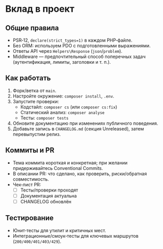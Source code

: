 # Вклад в проект

## Общие правила
- PSR‑12, `declare(strict_types=1)` в каждом PHP‑файле.
- Без ORM: используем PDO с подготовленными выражениями.
- Ответы API через `Helpers\Response` (`json`/`problem`).
- Middleware — предпочтительный способ поперечных задач (аутентификация, лимиты, заголовки и т. п.).

## Как работать
1. Форк/ветка от `main`.
2. Настройте окружение: `composer install`, `.env`.
3. Запустите проверки:
   - Кодстайл: `composer cs` (или `composer cs:fix`)
   - Статический анализ: `composer analyse`
   - Тесты: `composer tests`
4. Обновите документацию при изменениях публичного поведения.
5. Добавьте запись в `CHANGELOG.md` (секция Unreleased), затем перевыпустим релиз.

## Коммиты и PR
- Тема коммита короткая и конкретная; при желании придерживайтесь Conventional Commits.
- В описании PR: что сделано, как проверить, риски/обратная совместимость.
- Чек‑лист PR:
  - [ ] Тесты/проверки проходят
  - [ ] Документация актуальна
  - [ ] CHANGELOG обновлён

## Тестирование
- Юнит‑тесты для утилит и критичных мест.
- Интеграционные/смоук‑тесты для ключевых маршрутов (`200/400/401/403/429`).

